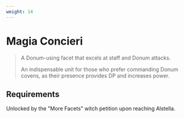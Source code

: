 ```yaml
---
weight: 14
---
```


# Magia Concieri

> A Donum-using facet that excels at staff and Donum attacks.
>
> An indispensable unit for those who prefer commanding Donum covens, as their presence provides DP and increases power.

## Requirements

Unlocked by the "More Facets" witch petition upon reaching Alstella.